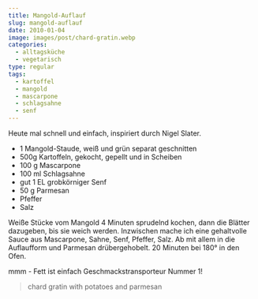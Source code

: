 ```yaml
---
title: Mangold-Auflauf
slug: mangold-auflauf
date: 2010-01-04
image: images/post/chard-gratin.webp
categories: 
  - alltagsküche
  - vegetarisch
type: regular
tags: 
  - kartoffel
  - mangold
  - mascarpone
  - schlagsahne
  - senf
---
```


Heute mal schnell und einfach, inspiriert durch Nigel Slater.

* 1 Mangold-Staude, weiß und grün separat geschnitten 
* 500g Kartoffeln, gekocht, gepellt und in Scheiben 
* 100 g Mascarpone 
* 100 ml Schlagsahne 
* gut 1 EL grobkörniger Senf 
* 50 g Parmesan 
* Pfeffer 
* Salz

Weiße Stücke vom Mangold 4 Minuten sprudelnd kochen, dann die Blätter dazugeben, bis sie weich werden. Inzwischen mache ich eine gehaltvolle Sauce aus Mascarpone, Sahne, Senf, Pfeffer, Salz. Ab mit allem in die Auflaufform und Parmesan drübergehobelt. 20 Minuten bei 180° in den Ofen.

mmm - Fett ist einfach Geschmackstransporteur Nummer 1!

> chard gratin with potatoes and parmesan 